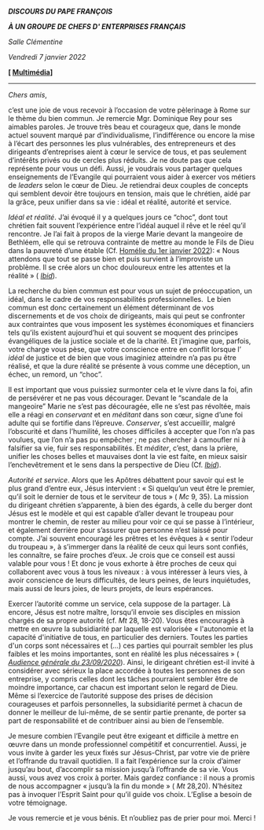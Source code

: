 ***DISCOURS DU PAPE FRANÇOIS***

***À UN GROUPE DE CHEFS D' ENTERPRISES FRANÇAIS***

*Salle Clémentine*

*Vendredi 7 janvier 2022*

**[ [Multimédia](http://w2.vatican.va/content/francesco/fr/events/event.dir.html/content/vaticanevents/fr/2022/1/7/imprenditori-francia.html)]**

__________________________________________

*Chers amis*,

c’est une joie de vous recevoir à l’occasion de votre pèlerinage à Rome sur le thème du bien commun. Je remercie Mgr. Dominique Rey pour ses aimables paroles. Je trouve très beau et courageux que, dans le monde actuel souvent marqué par d’individualisme, l’indifférence ou encore la mise à l’écart des personnes les plus vulnérables, des entrepreneurs et des dirigeants d’entreprises aient à cœur le service de tous, et pas seulement d’intérêts privés ou de cercles plus réduits. Je ne doute pas que cela représente pour vous un défi. Aussi, je voudrais vous partager quelques enseignements de l’Evangile qui pourraient vous aider à exercer vos métiers de *leaders* selon le cœur de Dieu. Je retiendrai deux couples de concepts qui semblent devoir être toujours en tension, mais que le chrétien, aidé par la grâce, peux unifier dans sa vie : idéal et réalité, autorité et service.

*Idéal et réalité*. J’ai évoqué il y a quelques jours ce “choc”, dont tout chrétien fait souvent l’expérience entre l’idéal auquel il rêve et le réel qu’il rencontre. Je l’ai fait à propos de la vierge Marie devant la mangeoire de Bethléem, elle qui se retrouva contrainte de mettre au monde le Fils de Dieu dans la pauvreté d’une étable (Cf. [Homélie du 1er janvier 2022](https://www.vatican.va/content/francesco/fr/homilies/2022/documents/20220101_omelia-madredidio-pace.html)): « Nous attendons que tout se passe bien et puis survient à l’improviste un problème. Il se crée alors un choc douloureux entre les attentes et la réalité » ( *[Ibid](https://www.vatican.va/content/francesco/fr/homilies/2022/documents/20220101_omelia-madredidio-pace.html)*).

La recherche du bien commun est pour vous un sujet de préoccupation, un idéal, dans le cadre de vos responsabilités professionnelles.  Le bien commun est donc certainement un élément déterminant de vos discernements et de vos choix de dirigeants, mais qui peut se confronter aux contraintes que vous imposent les systèmes économiques et financiers tels qu’ils existent aujourd’hui et qui souvent se moquent des principes évangéliques de la justice sociale et de la charité. Et j’imagine que, parfois, votre charge vous pèse, que votre conscience entre en conflit lorsque l’ *idéal* de justice et de bien que vous imaginiez atteindre n’a pas pu être réalisé, et que la dure réalité se présente à vous comme une déception, un échec, un remord, un “choc”.

Il est important que vous puissiez surmonter cela et le vivre dans la foi, afin de persévérer et ne pas vous décourager. Devant le “scandale de la mangeoire” Marie ne s’est pas découragée, elle ne s’est pas révoltée, mais elle a réagi en *conservant* et en *méditant* dans son cœur, signe d’une foi adulte qui se fortifie dans l’épreuve. *Conserver*, s’est accueillir, malgré l’obscurité et dans l’humilité, les choses difficiles à accepter que l’on n’a pas voulues, que l’on n’a pas pu empêcher ; ne pas chercher à camoufler ni à falsifier sa vie, fuir ses responsabilités. Et *méditer*, c’est, dans la prière, unifier les choses belles et mauvaises dont la vie est faite, en mieux saisir l’enchevêtrement et le sens dans la perspective de Dieu (Cf. *[Ibid](https://www.vatican.va/content/francesco/fr/homilies/2022/documents/20220101_omelia-madredidio-pace.html)*).

*Autorité et service*. Alors que les Apôtres débattent pour savoir qui est le plus grand d’entre eux, Jésus intervient : « Si quelqu’un veut être le premier, qu’il soit le dernier de tous et le serviteur de tous » ( *Mc* 9, 35). La mission du dirigeant chrétien s’apparente, à bien des égards, à celle du berger dont Jésus est le modèle et qui est capable d’aller devant le troupeau pour montrer le chemin, de rester au milieu pour voir ce qui se passe à l’intérieur, et également derrière pour s’assurer que personne n’est laissé pour compte. J’ai souvent encouragé les prêtres et les évêques à « sentir l’odeur du troupeau », à s’immerger dans la réalité de ceux qui leurs sont confiés, les connaître, se faire proches d’eux. Je crois que ce conseil est aussi valable pour vous ! Et donc je vous exhorte à être proches de ceux qui collaborent avec vous à tous les niveaux : à vous intéresser à leurs vies, à avoir conscience de leurs difficultés, de leurs peines, de leurs inquiétudes, mais aussi de leurs joies, de leurs projets, de leurs espérances.

Exercer l’autorité comme un service, cela suppose de la partager. Là encore, Jésus est notre maître, lorsqu’il envoie ses disciples en mission chargés de sa propre autorité (cf. *Mt* 28, 18-20). Vous êtes encouragés à mettre en œuvre la subsidiarité par laquelle est valorisée « l'autonomie et la capacité d'initiative de tous, en particulier des derniers. Toutes les parties d'un corps sont nécessaires et (…) ces parties qui pourrait sembler les plus faibles et les moins importantes, sont en réalité les plus nécessaires » ( *[Audience générale du 23/09/2020](https://www.vatican.va/content/francesco/fr/audiences/2020/documents/papa-francesco_20200923_udienza-generale.html)*). Ainsi, le dirigeant chrétien est-il invité à considérer avec sérieux la place accordée à toutes les personnes de son entreprise, y compris celles dont les tâches pourraient sembler être de moindre importance, car chacun est important selon le regard de Dieu. Même si l’exercice de l’autorité suppose des prises de décision courageuses et parfois personnelles, la subsidiarité permet à chacun de donner le meilleur de lui-même, de se sentir partie prenante, de porter sa part de responsabilité et de contribuer ainsi au bien de l’ensemble.

Je mesure combien l’Evangile peut être exigeant et difficile à mettre en œuvre dans un monde professionnel compétitif et concurrentiel. Aussi, je vous invite à garder les yeux fixés sur Jésus-Christ, par votre vie de prière et l’offrande du travail quotidien. Il a fait l’expérience sur la croix d’aimer jusqu’au bout, d’accomplir sa mission jusqu’à l’offrande de sa vie. Vous aussi, vous avez vos croix à porter. Mais gardez confiance : il nous a promis de nous accompagner « jusqu’à la fin du monde » ( *Mt* 28,20). N’hésitez pas à invoquer l’Esprit Saint pour qu’il guide vos choix. L’Eglise a besoin de votre témoignage.

Je vous remercie et je vous bénis. Et n’oubliez pas de prier pour moi. Merci !